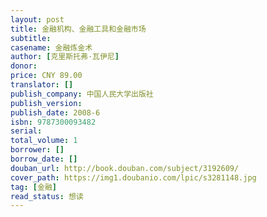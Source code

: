 ```yaml
---
layout: post
title: 金融机构、金融工具和金融市场
subtitle: 
casename: 金融炼金术
author: [克里斯托弗·瓦伊尼]
donor: 
price: CNY 89.00
translator: []
publish_company: 中国人民大学出版社
publish_version: 
publish_date: 2008-6
isbn: 9787300093482
serial: 
total_volume: 1
borrower: []
borrow_date: []
douban_url: http://book.douban.com/subject/3192609/
cover_path: https://img1.doubanio.com/lpic/s3281148.jpg
tag: [金融]
read_status: 想读
---
```

